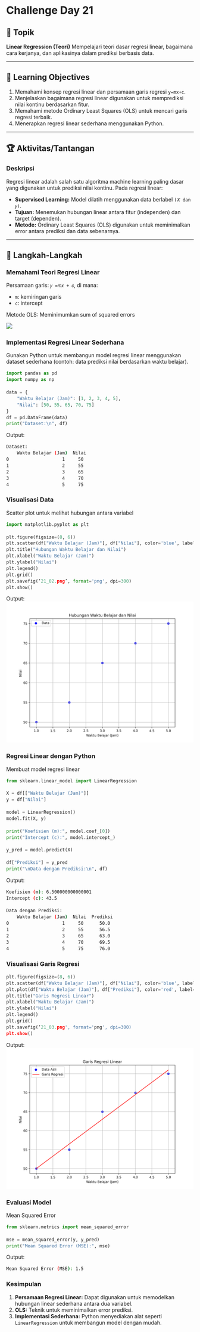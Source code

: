 # Challenge Day 21

## 📝 Topik
**Linear Regression (Teori)**
Mempelajari teori dasar regresi linear, bagaimana cara kerjanya, dan aplikasinya dalam prediksi berbasis data.

---

## 🎯 Learning Objectives
1. Memahami konsep regresi linear dan persamaan garis regresi `y=mx+c`.
2. Menjelaskan bagaimana regresi linear digunakan untuk memprediksi nilai kontinu berdasarkan fitur.
3. Memahami metode Ordinary Least Squares (OLS) untuk mencari garis regresi terbaik.
4. Menerapkan regresi linear sederhana menggunakan Python.

---

## 🏆 Aktivitas/Tantangan

### Deskripsi
Regresi linear adalah salah satu algoritma machine learning paling dasar yang digunakan untuk prediksi nilai kontinu.
Pada regresi linear:

- **Supervised Learning:** Model dilatih menggunakan data berlabel `(𝑋 dan 𝑦)`.
- **Tujuan:** Menemukan hubungan linear antara fitur (independen) dan target (dependen).
- **Metode:** Ordinary Least Squares (OLS) digunakan untuk meminimalkan error antara prediksi dan data sebenarnya.

---
## 🚀 Langkah-Langkah

### Memahami Teori Regresi Linear
Persamaan garis: `𝑦 =𝑚𝑥 + 𝑐`, di mana:
- `m`: kemiringan garis
- `c`: intercept

Metode OLS: Meminimumkan sum of squared errors 

<img src="https://github.com/rohmanurnr/100-Days-of-Python-ML-AI/blob/main/Day%20021/21_01.png" width="300">

### Implementasi Regresi Linear Sederhana
Gunakan Python untuk membangun model regresi linear menggunakan dataset sederhana (contoh: data prediksi nilai berdasarkan waktu belajar).
```python
import pandas as pd
import numpy as np

data = {
    "Waktu Belajar (Jam)": [1, 2, 3, 4, 5],
    "Nilai": [50, 55, 65, 70, 75]
}
df = pd.DataFrame(data)
print("Dataset:\n", df)
```
Output:
```bash
Dataset:
    Waktu Belajar (Jam)  Nilai
0                    1     50
1                    2     55
2                    3     65
3                    4     70
4                    5     75
```

### Visualisasi Data
Scatter plot untuk melihat hubungan antara variabel
```python
import matplotlib.pyplot as plt

plt.figure(figsize=(8, 6))
plt.scatter(df["Waktu Belajar (Jam)"], df["Nilai"], color='blue', label='Data')
plt.title("Hubungan Waktu Belajar dan Nilai")
plt.xlabel("Waktu Belajar (Jam)")
plt.ylabel("Nilai")
plt.legend()
plt.grid()
plt.savefig(‘21_02.png’, format='png', dpi=300)
plt.show()
```
Output:
<img src="https://github.com/rohmanurnr/100-Days-of-Python-ML-AI/blob/main/Day%20021/21_02.png" width=”500”>

### Regresi Linear dengan Python
Membuat model regresi linear
```python
from sklearn.linear_model import LinearRegression

X = df[["Waktu Belajar (Jam)"]]
y = df["Nilai"]

model = LinearRegression()
model.fit(X, y)

print("Koefisien (m):", model.coef_[0])
print("Intercept (c):", model.intercept_)

y_pred = model.predict(X)

df["Prediksi"] = y_pred
print("\nData dengan Prediksi:\n", df)
```
Output:
```bash
Koefisien (m): 6.500000000000001
Intercept (c): 43.5

Data dengan Prediksi:
    Waktu Belajar (Jam)  Nilai  Prediksi
0                    1     50      50.0
1                    2     55      56.5
2                    3     65      63.0
3                    4     70      69.5
4                    5     75      76.0
```

### Visualisasi Garis Regresi
```python
plt.figure(figsize=(8, 6))
plt.scatter(df["Waktu Belajar (Jam)"], df["Nilai"], color='blue', label='Data Asli')
plt.plot(df["Waktu Belajar (Jam)"], df["Prediksi"], color='red', label='Garis Regresi')
plt.title("Garis Regresi Linear")
plt.xlabel("Waktu Belajar (Jam)")
plt.ylabel("Nilai")
plt.legend()
plt.grid()
plt.savefig(‘21_03.png', format='png', dpi=300)
plt.show()
```
Output:
<img src="https://github.com/rohmanurnr/100-Days-of-Python-ML-AI/blob/main/Day%20021/21_03.png" width=”500”>


### Evaluasi Model
Mean Squared Error
```python
from sklearn.metrics import mean_squared_error

mse = mean_squared_error(y, y_pred)
print("Mean Squared Error (MSE):", mse)
```
Output:
```bash
Mean Squared Error (MSE): 1.5
```

### Kesimpulan 
1. **Persamaan Regresi Linear:** Dapat digunakan untuk memodelkan hubungan linear sederhana antara dua variabel.
2. **OLS:** Teknik untuk meminimalkan error prediksi.
3. **Implementasi Sederhana:** Python menyediakan alat seperti `LinearRegression` untuk membangun model dengan mudah.
